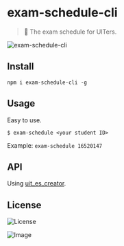 # exam-schedule-cli

> 📙 The exam schedule for UITers.

![exam-schedule-cli](https://user-images.githubusercontent.com/34389409/53110821-6f361200-356e-11e9-94c5-80ee6a36607d.gif)

## Install

```
npm i exam-schedule-cli -g
```

## Usage

Easy to use.
```
$ exam-schedule <your student ID>
```

Example: `exam-schedule 16520147`

## API

Using [uit_es_creator](https://github.com/fongfan999/uit_es_creator).

## License

![License](https://img.shields.io/github/license/103cuong/exam-schedule-cli.svg?style=flat-square)


<!-- INSPIRATIONAL_QUOTE_START -->
![Image](https://github.com/user-attachments/assets/9d3847b4-d01e-4e62-b18e-12706b955cf3)
<!-- INSPIRATIONAL_QUOTE_END -->
